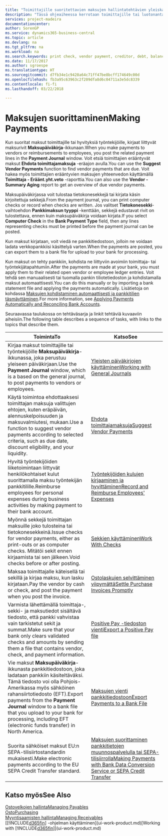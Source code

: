 ```yaml
---
title: "Toimittajille suoritettavien maksujen hallintatehtävien yleiskatsaus| Microsoft Docs"
description: "Tässä ohjeaiheessa kerrotaan toimittajille tai luotonantajille suoritettavien maksujen hallintatehtävistä, kuten maksurivien kirjaamisesta ja erääntyvän saldon yleiskatsauksen hakemisesta."
services: project-madeira
documentationcenter: 
author: SorenGP
ms.service: dynamics365-business-central
ms.topic: article
ms.devlang: na
ms.tgt_pltfrm: na
ms.workload: na
ms.search.keywords: print check, vendor payment, creditor, debt, balance due, AP
ms.date: 11/17/2017
ms.author: sgroespe
ms.translationtype: HT
ms.sourcegitcommit: d7fb34e1c9428a64c71ff47be8bcff174649c00d
ms.openlocfilehash: fb3a95c63963c2f209dfa8d6c04711a3e5dc8339
ms.contentlocale: fi-fi
ms.lasthandoff: 03/22/2018

---
```

# <a name="making-payments"></a><span data-ttu-id="738c6-103">Maksujen suorittaminen</span><span class="sxs-lookup"><span data-stu-id="738c6-103">Making Payments</span></span>
<span data-ttu-id="738c6-104">Kun suoritat maksut toimittajille tai hyvityksiä työntekijöille, kirjaat liittyvät maksurivit **Maksupäiväkirja**-ikkunaan.</span><span class="sxs-lookup"><span data-stu-id="738c6-104">When you make payments to vendors or reimbursements to employees, you post the related payment lines in the **Payment Journal** window.</span></span> <span data-ttu-id="738c6-105">Voit etsiä toimittajien erääntyvät maksut **Ehdota toimittajamaksuja** -eräajon avulla.</span><span class="sxs-lookup"><span data-stu-id="738c6-105">You can use the **Suggest Vendor Payments** function to find vendor payments that are due.</span></span> <span data-ttu-id="738c6-106">Voit hakea myös toimittajien erääntyvien maksujen yhteenvedon käyttämällä **Toimittaja - Eräänt.yht.veto** -raporttia.</span><span class="sxs-lookup"><span data-stu-id="738c6-106">You can also use the **Vendor - Summary Aging** report to get an overview of due vendor payments.</span></span>

<span data-ttu-id="738c6-107">Maksupäiväkirjassa voit tulostaa tietokonesekkejä tai kirjata käsin kirjoitettuja sekkejä.</span><span class="sxs-lookup"><span data-stu-id="738c6-107">From the payment journal, you can print computer checks or record when checks are written.</span></span> <span data-ttu-id="738c6-108">Jos valitset **Tietokonesekki**-vaihtoehdon **Pankkimaksun tyyppi** -kenttään, sekkejä edustavat rivit on tulostettava, ennen kuin maksupäiväkirja voidaan kirjata.</span><span class="sxs-lookup"><span data-stu-id="738c6-108">If you select **Computer Check** in the **Bank Payment Type** field, then any lines representing checks must be printed before the payment journal can be posted.</span></span>

<span data-ttu-id="738c6-109">Kun maksut kirjataan, voit viedä ne pankkitiedostoon, jolloin ne voidaan ladata verkkopankkiisi käsittelyä varten.</span><span class="sxs-lookup"><span data-stu-id="738c6-109">When the payments are posted, you can export them to a bank file for upload to your bank for processing.</span></span>

<span data-ttu-id="738c6-110">Kun maksut on tehty pankkiin, kohdista ne liittyviin avoimiin toimittaja- tai työntekijätapahtumiin.</span><span class="sxs-lookup"><span data-stu-id="738c6-110">After the payments are made at your bank, you must apply them to their related open vendor or employee ledger entries.</span></span> <span data-ttu-id="738c6-111">Voit tehdä sen manuaalisesti tai tuomalla pankin tiliotetiedoston ja kohdistamalla maksut automaattisesti.</span><span class="sxs-lookup"><span data-stu-id="738c6-111">You can do this manually or by importing a bank statement file and applying the payments automatically.</span></span> <span data-ttu-id="738c6-112">Lisätietoja on kohdassa [Maksujen kohdistaminen automaattisesti ja pankkitilien täsmäyttäminen](receivables-apply-payments-auto-reconcile-bank-accounts.md).</span><span class="sxs-lookup"><span data-stu-id="738c6-112">For more information, see [Applying Payments Automatically and Reconciling Bank Accounts](receivables-apply-payments-auto-reconcile-bank-accounts.md).</span></span>

<span data-ttu-id="738c6-113">Seuraavassa taulukossa on tehtäväsarja ja linkit tehtäviä kuvaaviin aiheisiin.</span><span class="sxs-lookup"><span data-stu-id="738c6-113">The following table describes a sequence of tasks, with links to the topics that describe them.</span></span>

| <span data-ttu-id="738c6-114">Toiminta</span><span class="sxs-lookup"><span data-stu-id="738c6-114">To</span></span> | <span data-ttu-id="738c6-115">Katso</span><span class="sxs-lookup"><span data-stu-id="738c6-115">See</span></span> |
| --- | --- |
|<span data-ttu-id="738c6-116">Kirjaa maksut toimittajille tai työntekijöille **Maksupäiväkirja**-ikkunassa, joka perustuu yleiseen päiväkirjaan.</span><span class="sxs-lookup"><span data-stu-id="738c6-116">Use the **Payment Journal** window, which is a based on the general journal, to post payments to vendors or employees.</span></span>|[<span data-ttu-id="738c6-117">Yleisten päiväkirjojen käyttäminen</span><span class="sxs-lookup"><span data-stu-id="738c6-117">Working with General Journals</span></span>](ui-work-general-journals.md)|
| <span data-ttu-id="738c6-118">Käytä toimintoa ehdottaaksesi toimittajan maksuja valittujen ehtojen, kuten eräpäivän, alennuskelpoisuuden ja maksuvalmiutesi, mukaan.</span><span class="sxs-lookup"><span data-stu-id="738c6-118">Use a function to suggest vendor payments according to selected criteria, such as due date, discount eligibility, and your liquidity.</span></span> |[<span data-ttu-id="738c6-119">Ehdota toimittajamaksuja</span><span class="sxs-lookup"><span data-stu-id="738c6-119">Suggest Vendor Payments</span></span>](payables-how-suggest-vendor-payments.md) |
|<span data-ttu-id="738c6-120">Hyvitä työntekijöiden liiketoimintaan liittyvät henkilökohtaiset kulut suorittamalla maksu työntekijän pankkitilille.</span><span class="sxs-lookup"><span data-stu-id="738c6-120">Reimburse employees for personal expenses during business activities by making payment to their bank account.</span></span>|[<span data-ttu-id="738c6-121">Työntekijöiden kulujen kirjaaminen ja hyvittäminen</span><span class="sxs-lookup"><span data-stu-id="738c6-121">Record and Reimburse Employees' Expenses</span></span>](finance-how-record-reimburse-employee-expenses.md)|
| <span data-ttu-id="738c6-122">Myönnä sekkejä toimittajan maksuille joko tulosteina tai tietokonesekkeinä.</span><span class="sxs-lookup"><span data-stu-id="738c6-122">Issue checks for vendor payments, either as print-outs or as computer checks.</span></span> <span data-ttu-id="738c6-123">Mitätöi sekit ennen kirjaamista tai sen jälkeen.</span><span class="sxs-lookup"><span data-stu-id="738c6-123">Void checks before or after posting.</span></span> |[<span data-ttu-id="738c6-124">Sekkien käyttäminen</span><span class="sxs-lookup"><span data-stu-id="738c6-124">Work With Checks</span></span>](payables-how-work-checks.md) |
| <span data-ttu-id="738c6-125">Maksaa toimittajalle käteisellä tai sekillä ja kirjaa maksu, kun lasku kirjataan.</span><span class="sxs-lookup"><span data-stu-id="738c6-125">Pay the vendor by cash or check, and post the payment when you post the invoice.</span></span> |[<span data-ttu-id="738c6-126">Ostolaskujen selvittäminen viipymättä</span><span class="sxs-lookup"><span data-stu-id="738c6-126">Settle Purchase Invoices Promptly</span></span>](finance-how-to-settle-purchase-invoices-promptly.md) |
| <span data-ttu-id="738c6-127">Varmista lähettämällä toimittaja-, sekki- ja maksutiedot sisältävä tiedosto, että pankki vahvistaa vain tarkistetut sekit ja summat.</span><span class="sxs-lookup"><span data-stu-id="738c6-127">Make sure that your bank only clears validated checks and amounts by sending them a file that contains vendor, check, and payment information.</span></span> |[<span data-ttu-id="738c6-128">Positive Pay -tiedoston vienti</span><span class="sxs-lookup"><span data-stu-id="738c6-128">Export a Positive Pay file</span></span>](finance-how-positive-pay.md) |
|<span data-ttu-id="738c6-129">Vie maksut **Maksupäiväkirja**-ikkunasta pankkitiedostoon, joka ladataan pankkiin käsiteltäväksi. Tämä tiedosto voi olla Pohjois-Amerikassa myös sähköinen rahansiirtotiedosto (EFT).</span><span class="sxs-lookup"><span data-stu-id="738c6-129">Export payments from the **Payment Journal** window to a bank file that you upload to your bank for processing, including EFT (electronic funds transfer) in North America.</span></span> |[<span data-ttu-id="738c6-130">Maksujen vienti pankkitiedostoon</span><span class="sxs-lookup"><span data-stu-id="738c6-130">Export Payments to a Bank File</span></span>](payables-how-export-payments-bank-file.md)|
|<span data-ttu-id="738c6-131">Suorita sähköiset maksut EU:n SEPA-tilisiirtostandardin mukaisesti.</span><span class="sxs-lookup"><span data-stu-id="738c6-131">Make electronic payments according to the EU SEPA Credit Transfer standard.</span></span>|[<span data-ttu-id="738c6-132">Maksujen suorittaminen pankkitietojen muunnospalvelulla tai SEPA-tilisiirrolla</span><span class="sxs-lookup"><span data-stu-id="738c6-132">Making Payments with Bank Data Conversion Service or SEPA Credit Transfer</span></span>](finance-make-payments-with-bank-data-conversion-service-or-sepa-credit-transfer.md)|    

## <a name="see-also"></a><span data-ttu-id="738c6-133">Katso myös</span><span class="sxs-lookup"><span data-stu-id="738c6-133">See Also</span></span>
[<span data-ttu-id="738c6-134">Ostovelkojen hallinta</span><span class="sxs-lookup"><span data-stu-id="738c6-134">Managing Payables</span></span>](payables-manage-payables.md)  
[<span data-ttu-id="738c6-135">Osto</span><span class="sxs-lookup"><span data-stu-id="738c6-135">Purchasing</span></span>](purchasing-manage-purchasing.md)  
[<span data-ttu-id="738c6-136">Myyntisaamisten hallinta</span><span class="sxs-lookup"><span data-stu-id="738c6-136">Managing Receivables</span></span>](receivables-manage-receivables.md)  
<span data-ttu-id="738c6-137">[[!INCLUDE[d365fin](includes/d365fin_md.md)] -ohjelman käyttäminen](ui-work-product.md)</span><span class="sxs-lookup"><span data-stu-id="738c6-137">[Working with [!INCLUDE[d365fin](includes/d365fin_md.md)]](ui-work-product.md)</span></span>  

